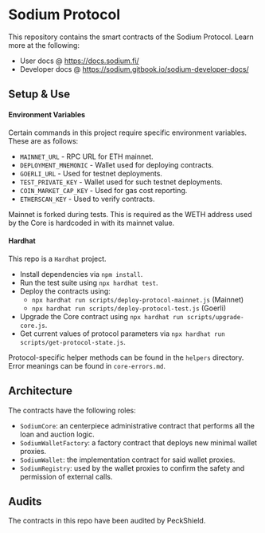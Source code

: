 # Sodium Protocol

This repository contains the smart contracts of the Sodium Protocol. Learn more at the following:

- User docs @ https://docs.sodium.fi/
- Developer docs @ https://sodium.gitbook.io/sodium-developer-docs/

## Setup & Use

#### Environment Variables

Certain commands in this project require specific environment variables. These are as follows:

- `MAINNET_URL` - RPC URL for ETH mainnet.
- `DEPLOYMENT_MNEMONIC` - Wallet used for deploying contracts.
- `GOERLI_URL` - Used for testnet deployments.
- `TEST_PRIVATE_KEY` - Wallet used for such testnet deployments.
- `COIN_MARKET_CAP_KEY` - Used for gas cost reporting.
- `ETHERSCAN_KEY` - Used to verify contracts.

Mainnet is forked during tests. This is required as the WETH address used by the Core is hardcoded in with its mainnet value.

#### Hardhat

This repo is a `Hardhat` project.
- Install dependencies via `npm install`.
- Run the test suite using `npx hardhat test`.
- Deploy the contracts using:
  - `npx hardhat run scripts/deploy-protocol-mainnet.js` (Mainnet)
  - `npx hardhat run scripts/deploy-protocol-test.js` (Goerli)
- Upgrade the Core contract using `npx hardhat run scripts/upgrade-core.js`.
- Get current values of protocol parameters via `npx hardhat run scripts/get-protocol-state.js`.

Protocol-specific helper methods can be found in the `helpers` directory. Error meanings can be found in `core-errors.md`.

## Architecture

The contracts have the following roles:

- `SodiumCore`: an centerpiece administrative contract that performs all the loan and auction logic.
- `SodiumWalletFactory`: a factory contract that deploys new minimal wallet proxies.
- `SodiumWallet`: the implementation contract for said wallet proxies.
- `SodiumRegistry`: used by the wallet proxies to confirm the safety and permission of external calls.

## Audits

The contracts in this repo have been audited by PeckShield.
